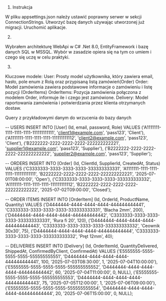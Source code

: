 1. Instrukcja

W pliku appsettings.json należy ustawić poprawny serwer w sekcji ConnectionStrings.
Utworzyć bazę danych używając utworzonej już migracji.
Uruchomić aplikacje.

2.
Wybrałem architekturę WebApi w C# .Net 8.0, EntityFramework i bazę danych SQL w MSSQL.
Wybór w zasadzie opiera się na tym co umiem i czego się uczę w celu praktyki.

3. 
Kluczowe modele:
User: Prosty model użytkownika, który zawiera email, hasło, pole enum z Rolą oraz przypisaną listą zamówień(Order)
Order: Model zamówienia zawiera podstawowe informacje o zamówieniu i listę pozycji (OrderItems)
OrderItems: Pozycja zamówienia połączona z modelem Order, informuje ile i czego jest zamówione.
Delivery: Model raportowania zamówienia i potwierdzania przez klienta otrzymanych dostaw.

Query z przykładowymi danym do wrzucenia do bazy danych

-- USERS
INSERT INTO [User] (Id, email, password, Role) VALUES
('A1111111-1111-1111-1111-111111111111', 'client1@example.com', 'pass123', 'Client'),
('A1111111-1111-1111-1111-111111111112', 'client2@example.com', 'pass123', 'Client'),
('B2222222-2222-2222-2222-222222222221', 'supplier1@example.com', 'pass123', 'Supplier'),
('B2222222-2222-2222-2222-222222222222', 'supplier2@example.com', 'pass123', 'Supplier');

-- ORDERS
INSERT INTO [Order] (Id, ClientId, SupplierId, CreatedAt, Status) VALUES
('C3333333-3333-3333-3333-333333333331', 'A1111111-1111-1111-1111-111111111111', 'B2222222-2222-2222-2222-222222222221', '2025-07-01T08:00:00', 'Open'),
('C3333333-3333-3333-3333-333333333332', 'A1111111-1111-1111-1111-111111111112', 'B2222222-2222-2222-2222-222222222222', '2025-07-02T09:00:00', 'Closed');

-- ORDER ITEMS
INSERT INTO [OrderItem] (Id, OrderId, ProductName, Quantity) VALUES
('D4444444-4444-4444-4444-444444444441', 'C3333333-3333-3333-3333-333333333331', 'Blacha 2mm', 200),
('D4444444-4444-4444-4444-444444444442', 'C3333333-3333-3333-3333-333333333331', 'Rura fi 20', 120),
('D4444444-4444-4444-4444-444444444443', 'C3333333-3333-3333-3333-333333333332', 'Ceownik 30x30', 75),
('D4444444-4444-4444-4444-444444444444', 'C3333333-3333-3333-3333-333333333332', 'Pręt 12mm', 40);

-- DELIVERIES
INSERT INTO [Delivery] (Id, OrderItemId, QuantityDelivered, ShippedAt, ConfirmedByClient, ConfirmedAt) VALUES
('E5555555-5555-5555-5555-555555555551', 'D4444444-4444-4444-4444-444444444441', 100, '2025-07-03T08:30:00', 1, '2025-07-04T10:00:00'),
('E5555555-5555-5555-5555-555555555552', 'D4444444-4444-4444-4444-444444444442', 60, '2025-07-04T11:00:00', 0, NULL),
('E5555555-5555-5555-5555-555555555553', 'D4444444-4444-4444-4444-444444444443', 75, '2025-07-05T12:00:00', 1, '2025-07-06T09:00:00'),
('E5555555-5555-5555-5555-555555555554', 'D4444444-4444-4444-4444-444444444444', 20, '2025-07-06T15:00:00', 0, NULL);

